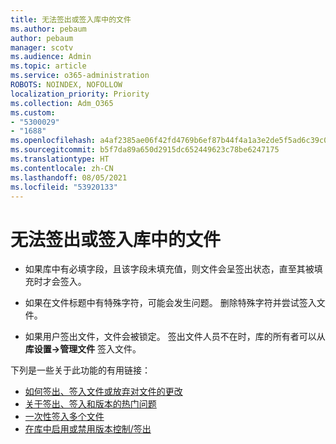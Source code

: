 ```yaml
---
title: 无法签出或签入库中的文件
ms.author: pebaum
author: pebaum
manager: scotv
ms.audience: Admin
ms.topic: article
ms.service: o365-administration
ROBOTS: NOINDEX, NOFOLLOW
localization_priority: Priority
ms.collection: Adm_O365
ms.custom:
- "5300029"
- "1688"
ms.openlocfilehash: a4af2385ae06f42fd4769b6ef87b44f4a1a3e2de5f5ad6c39c0c06d72a8cdc07
ms.sourcegitcommit: b5f7da89a650d2915dc652449623c78be6247175
ms.translationtype: HT
ms.contentlocale: zh-CN
ms.lasthandoff: 08/05/2021
ms.locfileid: "53920133"
---
```

# <a name="unable-to-check-out-or-check-in-files-in-a-library"></a>无法签出或签入库中的文件

- 如果库中有必填字段，且该字段未填充值，则文件会呈签出状态，直至其被填充时才会签入。

- 如果在文件标题中有特殊字符，可能会发生问题。 删除特殊字符并尝试签入文件。

- 如果用户签出文件，文件会被锁定。  签出文件人员不在时，库的所有者可以从 **库设置->管理文件** 签入文件。

下列是一些关于此功能的有用链接：

- [如何签出、签入文件或放弃对文件的更改](https://support.office.com/article/check-out-check-in-or-discard-changes-to-files-in-a-library-7e2c12a9-a874-4393-9511-1378a700f6de)
- [关于签出、签入和版本的热门问题](https://support.office.com/article/Top-questions-about-check-out-check-in-and-versions-7E941339-E972-4C7A-A79A-80A1FCF84076)
- [一次性签入多个文件](https://support.office.com/article/check-out-check-in-or-discard-changes-to-files-in-a-library-7e2c12a9-a874-4393-9511-1378a700f6de)
- [在库中启用或禁用版本控制/签出](https://support.office.com/article/enable-and-configure-versioning-for-a-list-or-library-1555d642-23ee-446a-990a-bcab618c7a37)
